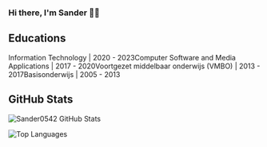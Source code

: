 ### Hi there, I'm Sander 👋🏼

## Educations

<!-- EDUCATIONS-LIST:START -->Information Technology | 2020 - 2023Computer Software and Media Applications | 2017 - 2020Voortgezet middelbaar onderwijs (VMBO) | 2013 - 2017Basisonderwijs | 2005 - 2013<!-- EDUCATIONS-LIST:END -->

## GitHub Stats

![Sander0542 GitHub Stats](https://github-readme-stats.sander0542.vercel.app/api?username=Sander0542&count_private=true&include_all_commits=true&show_icons=true)

![Top Languages](https://github-readme-stats.sander0542.vercel.app/api/top-langs/?username=Sander0542&layout=compact)
